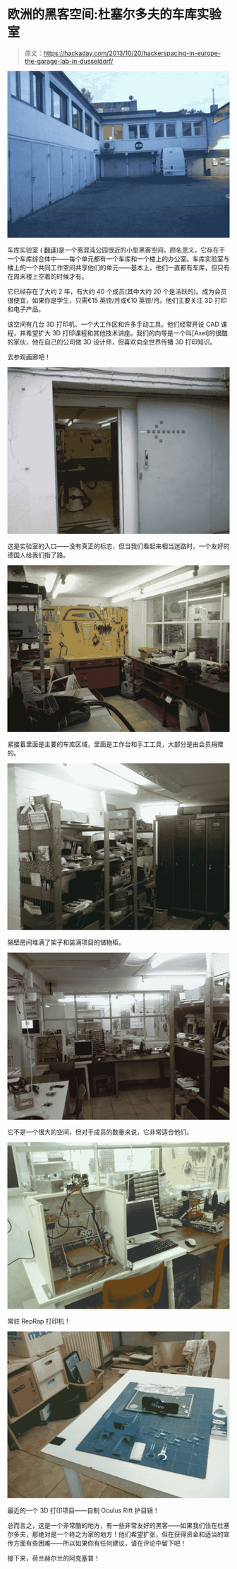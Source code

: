 # 欧洲的黑客空间:杜塞尔多夫的车库实验室

> 原文：<https://hackaday.com/2013/10/20/hackerspacing-in-europe-the-garage-lab-in-dusseldorf/>

![1](img/9f7834de06a51d1cee3782b0113cdff2.png)

车库实验室 ( [翻译](http://translate.google.com/translate?hl=en&sl=auto&tl=en&u=http%3A%2F%2Fgarage-lab.de%2F))是一个离混沌公园很近的小型黑客空间。顾名思义，它存在于一个车库综合体中——每个单元都有一个车库和一个楼上的办公室。车库实验室与楼上的一个共同工作空间共享他们的单元——基本上，他们一直都有车库，但只有在周末楼上空着的时候才有。

它已经存在了大约 2 年，有大约 40 个成员(其中大约 20 个是活跃的)。成为会员很便宜，如果你是学生，只需€15 英镑/月或€10 英镑/月。他们主要关注 3D 打印和电子产品。

该空间有几台 3D 打印机、一个大工作区和许多手动工具。他们经常开设 CAD 课程，并希望扩大 3D 打印课程和其他技术讲座。我们的向导是一个叫[Axel]的很酷的家伙，他在自己的公司做 3D 设计师，但喜欢向全世界传播 3D 打印知识。

去参观画廊吧！

![2](img/9a2da02483abc88e6b18e4afe3bebbb2.png)

这是实验室的入口——没有真正的标志，但当我们看起来相当迷路时，一个友好的德国人给我们指了路。

![3](img/d7f45eedcd2d0c72e7304b4ebb28b856.png)

紧接着里面是主要的车库区域，里面是工作台和手工工具，大部分是由会员捐赠的。

![4](img/c5bc1c0bbc79f24e7bc5e0a1cbda6c04.png)

隔壁房间堆满了架子和装满项目的储物柜。

![5](img/d65b8b8d6ccf6e060424b1f6d1e09fe1.png)

它不是一个很大的空间，但对于成员的数量来说，它非常适合他们。

![6](img/b76bd00627620d103dd088ff62d5880e.png)

常驻 RepRap 打印机！

![7](img/9a76f6653f196109ba7981ca979340f3.png)

最近的一个 3D 打印项目——自制 Oculus Rift 护目镜！

总而言之，这是一个非常酷的地方，有一些非常友好的黑客——如果我们住在杜塞尔多夫，那绝对是一个称之为家的地方！他们希望扩张，但在获得资金和适当的宣传方面有些困难——所以如果你有任何建议，请在评论中留下吧！

接下来，荷兰赫尔兰的阿克塞普！